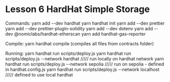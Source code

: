 # Lesson 6 HardHat Simple Storage

Commands:
yarn add --dev hardhat
yarn hardhat init
yarn add --dev prettier 
yarn add --dev prettier-plugin-solidity
yarn add --dev dotenv
yarn add --dev @nomiclabs/hardhat-etherscan
yarn add hardhat-gas-reporter

Compile:
yarn hardhat compile (compiles all files from contracts folder)

Running:
yarn hardhat run scripts/deploy.js
yarn hardhat run scripts/deploy.js --network hardhat ///// run locally on hardhat network
yarn hardhat run scripts/deploy.js --network sepolia ///// run on sepolia - defined in hardhat.config.js
yarn hardhat run scripts/deploy.js --network localhost ///// defined to use local hardhat




